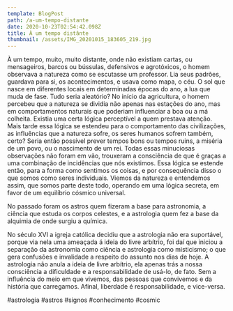 ```yaml
---
template: BlogPost
path: /a-um-tempo-distante
date: 2020-10-23T02:54:42.098Z
title: À um tempo distânte
thumbnail: /assets/IMG_20201015_183605_219.jpg
---
```

À um tempo, muito, muito distante, onde não existiam cartas, ou mensageiros, barcos ou bússulas, defensivos e agrotóxicos, o homem observava a natureza como se escutasse um professor.
Lia seus padrões, guardava para si, os acontecimentos, e usava como mapa, o céu.
O sol que nasce em diferentes locais em determinadas épocas do ano, a lua que muda de fase. Tudo seria aleatório?
No início da agricultura, o homem percebeu que a natureza se dividia não apenas nas estações do ano, mas em comportamentos naturais que poderiam influenciar a boa ou a má colheita. Existia uma certa lógica perceptível a quem  prestava atenção.
Mais tarde essa lógica se estendeu para o comportamento das civilizações, as influências que a natureza sofre, os seres humanos sofrem também, certo? Seria então possível prever tempos bons ou tempos ruins, a miséria de um povo, ou o nascimento de um rei. Todas essas minuciosas observações não foram em vão, trouxeram a consciência de que é graças a uma combinação de incidências que nós existimos. Essa lógica se estende então, para a forma como sentimos os coisas, e por consequência disso o que somos como seres individuais.
Viemos da natureza e entendemos assim, que somos parte deste todo, operando em uma lógica secreta, em favor de um equilíbrio cósmico universal. 

No passado foram os astros quem fizeram a base para astronomia, a ciência que estuda os corpos celestes, e a astrologia quem fez a base da alquimia de onde surgiu a química.

No século XVI a igreja católica decidiu que a astrologia não era suportável, porque via nela uma ameaçada á ideia do livre arbítrio, foi daí que iniciou a separação da astronomia como ciência e astrologia como misticismo; o que gera confusões e invalidade a respeito do assunto nos dias de hoje.
A astrologia não anula a ideia de livre arbítrio, ela apenas trás a nossa consciência a dificuldade e a responsabilidade de usá-lo, de fato. Sem a influência do meio em que vivemos, das pessoas que convivemos e da história que carregamos. Afinal, liberdade é responsabilidade, e vice-versa.

#astrologia #astros #signos #conhecimento #cosmic
